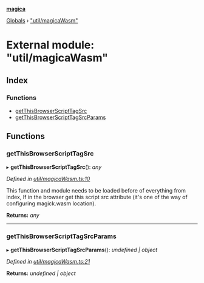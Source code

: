 **[magica](../README.md)**

[Globals](../README.md) › ["util/magicaWasm"](_util_magicawasm_.md)

# External module: "util/magicaWasm"

## Index

### Functions

* [getThisBrowserScriptTagSrc](_util_magicawasm_.md#getthisbrowserscripttagsrc)
* [getThisBrowserScriptTagSrcParams](_util_magicawasm_.md#getthisbrowserscripttagsrcparams)

## Functions

###  getThisBrowserScriptTagSrc

▸ **getThisBrowserScriptTagSrc**(): *any*

*Defined in [util/magicaWasm.ts:10](https://github.com/cancerberoSgx/magica/blob/06c5192/src/util/magicaWasm.ts#L10)*

This function and module needs to be loaded before of everything from index,  If in the browser get this script src attribute (it's one of the way of configuring magick.wasm location).

**Returns:** *any*

___

###  getThisBrowserScriptTagSrcParams

▸ **getThisBrowserScriptTagSrcParams**(): *undefined | object*

*Defined in [util/magicaWasm.ts:21](https://github.com/cancerberoSgx/magica/blob/06c5192/src/util/magicaWasm.ts#L21)*

**Returns:** *undefined | object*